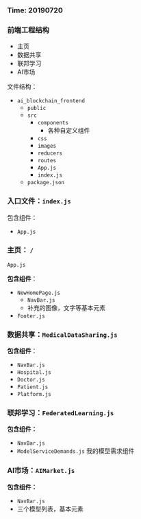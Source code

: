 ### Time: 20190720

### 前端工程结构

- 主页
- 数据共享
- 联邦学习
- AI市场

文件结构：

- `ai_blockchain_frontend`
    - `public`
    - `src`
        - `components`
            - 各种自定义组件
        - `css`
        - `images`
        - `reducers`
        - `routes`
        - `App.js`
        - `index.js`
    - `package.json`

### 入口文件：`index.js`

包含组件：

- `App.js`

### 主页： `/`

`App.js`

**包含组件**：

- `NewHomePage.js`
    - `NavBar.js`
    - 补充的图像，文字等基本元素
- `Footer.js`

### 数据共享：`MedicalDataSharing.js`

**包含组件**：

- `NavBar.js`
- `Hospital.js`
- `Doctor.js`
- `Patient.js`
- `Platform.js`

### 联邦学习：`FederatedLearning.js`

**包含组件：**

- `NavBar.js`
- `ModelServiceDemands.js` 我的模型需求组件

### AI市场：`AIMarket.js`

**包含组件：**

- `NavBar.js`
- 三个模型列表，基本元素






